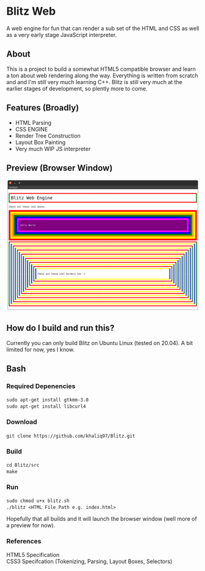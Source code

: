 # Blitz Web
A web engine for fun that can render a sub set of the HTML and CSS as well as a very early stage JavaScript interpreter.

## About
This is a project to build a somewhat HTML5 compatible browser and learn a ton about web rendering along the way. Everything is written from scratch and and I'm still very much learning C++. Blitz is still very much at the earlier stages of development, so plently more to come.

## Features (Broadly)
* HTML Parsing
* CSS ENGINE
* Render Tree Construction
* Layout Box Painting
* Very much WIP JS interpreter

## Preview (Browser Window)

![A preview of the Blitz browser window](https://github.com/khaliq97/Blitz/blob/master/screenshots/1.png?raw=true)


## How do I build and run this?

Currently you can only build Blitz on Ubuntu Linux (tested on 20.04). A bit limited for now, yes I know.

## Bash
### Required Depenencies
```sudo apt-get install gtkmm-3.0```
<br/>
```sudo apt-get install libcurl4```
</br>

### Download
```git clone https://github.com/khaliq97/Blitz.git```

### Build
```cd Blitz/src```
<br/>
```make```

### Run 
```sudo chmod u+x blitz.sh```
<br/>
```./blitz <HTML File Path e.g. index.html>```

Hopefully that all builds and it will launch the browser window (well more of a preview for now). 

### References
HTML5 Specification
<br/>
CSS3 Specifcation (Tokenizing, Parsing, Layout Boxes, Selectors)